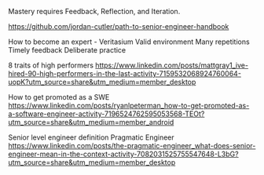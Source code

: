 Mastery requires Feedback, Reflection, and Iteration.

https://github.com/jordan-cutler/path-to-senior-engineer-handbook

How to become an expert - Veritasium
Valid environment
Many repetitions
Timely feedback
Deliberate practice

8 traits of high performers
https://www.linkedin.com/posts/mattgray1_ive-hired-90-high-performers-in-the-last-activity-7159532068924760064-uopK?utm_source=share&utm_medium=member_desktop

How to get promoted as a SWE
https://www.linkedin.com/posts/ryanlpeterman_how-to-get-promoted-as-a-software-engineer-activity-7196524762595053568-TEOt?utm_source=share&utm_medium=member_android

Senior level engineer definition Pragmatic Engineer
https://www.linkedin.com/posts/the-pragmatic-engineer_what-does-senior-engineer-mean-in-the-context-activity-7082031525755547648-L3bG?utm_source=share&utm_medium=member_desktop